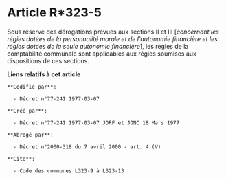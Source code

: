 # Article R*323-5

Sous réserve des dérogations prévues aux sections II et III [*concernant les régies dotées de la personnalité morale et de
l'autonomie financière et les régies dotées de la seule autonomie financière*], les règles de la comptabilité communale sont
applicables aux régies soumises aux dispositions de ces sections.

**Liens relatifs à cet article**

	**Codifié par**:

	  - Décret n°77-241 1977-03-07

	**Créé par**:

	  - Décret n°77-241 1977-03-07 JORF et JONC 18 Mars 1977

	**Abrogé par**:

	  - Décret n°2000-318 du 7 avril 2000 - art. 4 (V)

	**Cite**:

	  - Code des communes L323-9 à L323-13
